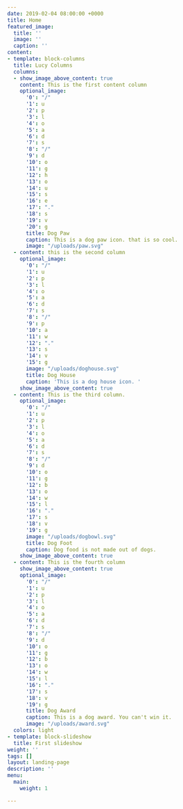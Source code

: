 ```yaml
---
date: 2019-02-04 08:00:00 +0000
title: Home
featured_image:
  title: ''
  image: ''
  caption: ''
content:
- template: block-columns
  title: Lucy Columns
  columns:
  - show_image_above_content: true
    content: This is the first content column
    optional_image:
      '0': "/"
      '1': u
      '2': p
      '3': l
      '4': o
      '5': a
      '6': d
      '7': s
      '8': "/"
      '9': d
      '10': o
      '11': g
      '12': h
      '13': o
      '14': u
      '15': s
      '16': e
      '17': "."
      '18': s
      '19': v
      '20': g
      title: Dog Paw
      caption: This is a dog paw icon. that is so cool.
      image: "/uploads/paw.svg"
  - content: this is the second column
    optional_image:
      '0': "/"
      '1': u
      '2': p
      '3': l
      '4': o
      '5': a
      '6': d
      '7': s
      '8': "/"
      '9': p
      '10': a
      '11': w
      '12': "."
      '13': s
      '14': v
      '15': g
      image: "/uploads/doghouse.svg"
      title: Dog House
      caption: 'This is a dog house icon. '
    show_image_above_content: true
  - content: This is the third column.
    optional_image:
      '0': "/"
      '1': u
      '2': p
      '3': l
      '4': o
      '5': a
      '6': d
      '7': s
      '8': "/"
      '9': d
      '10': o
      '11': g
      '12': b
      '13': o
      '14': w
      '15': l
      '16': "."
      '17': s
      '18': v
      '19': g
      image: "/uploads/dogbowl.svg"
      title: Dog Foot
      caption: Dog food is not made out of dogs.
    show_image_above_content: true
  - content: This is the fourth column
    show_image_above_content: true
    optional_image:
      '0': "/"
      '1': u
      '2': p
      '3': l
      '4': o
      '5': a
      '6': d
      '7': s
      '8': "/"
      '9': d
      '10': o
      '11': g
      '12': b
      '13': o
      '14': w
      '15': l
      '16': "."
      '17': s
      '18': v
      '19': g
      title: Dog Award
      caption: This is a dog award. You can't win it.
      image: "/uploads/award.svg"
  colors: light
- template: block-slideshow
  title: First slideshow
weight: ''
tags: []
layout: landing-page
description: ''
menu:
  main:
    weight: 1

---
```

